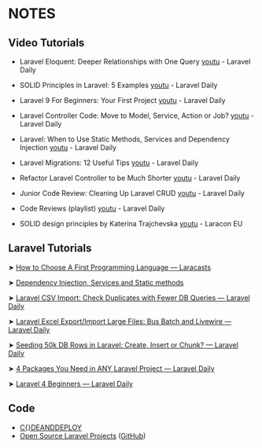 # NOTES

## Video Tutorials

- Laravel Eloquent: Deeper Relationships with One Query [youtu](https://youtu.be/5s-_SnVl-1g) - Laravel Daily
- SOLID Principles in Laravel: 5 Examples [youtu](https://youtu.be/ZUMQEkoF1_c) - Laravel Daily
- Laravel 9 For Beginners: Your First Project [youtu](https://youtu.be/2bz5eleBj98) - Laravel Daily
- Laravel Controller Code: Move to Model, Service, Action or Job? [youtu](https://youtu.be/SoCuPpCFj7Y) - Laravel Daily
- Laravel: When to Use Static Methods, Services and Dependency Injection [youtu](https://youtu.be/q08X7a5VfhE) - Laravel Daily
- Laravel Migrations: 12 Useful Tips [youtu](https://youtu.be/bSQcmcu6yHc) - Laravel Daily
- Refactor Laravel Controller to be Much Shorter [youtu](https://youtu.be/ShrS3HXwzPg) - Laravel Daily
- Junior Code Review: Cleaning Up Laravel CRUD [youtu](https://youtu.be/5FD9CxBbs_A) - Laravel Daily
- Code Reviews (playlist) [youtu](https://youtu.be/ZigTkUispLw&list=PLdXLsjL7A9k0fZJjRni_DcocZp6hWZ6GB) - Laravel Daily

- SOLID design principles by Katerina Trajchevska [youtu](https://youtu.be/rtmFCcjEgEw) - Laracon EU


## Laravel Tutorials

➤ [How to Choose A First Programming Language — Laracasts](https://www.youtube.com/watch?v=U2lQWR6uIuo&list=PL3VM-unCzF8ipG50KDjnzhugceoSG3RTC&index=1)

➤ [Dependency Injection, Services and Static methods](https://blog.quickadminpanel.com/laravel-when-to-use-dependency-injection-services-and-static-methods/)

➤ [Laravel CSV Import: Check Duplicates with Fewer DB Queries — Laravel Daily](https://youtu.be/nGcW4jR9vLg)

➤ [Laravel Excel Export/Import Large Files: Bus Batch and Livewire — Laravel Daily](https://youtu.be/v8eSGeszu4U)

➤ [Seeding 50k DB Rows in Laravel: Create, Insert or Chunk? — Laravel Daily](https://youtu.be/sAjLREMr-9k)

➤ [4 Packages You Need in ANY Laravel Project — Laravel Daily](https://youtu.be/UORMYT8Fs9Y)

➤ [Laravel 4 Beginners — Laravel Daily](https://laraveldaily.teachable.com/p/laravel-for-beginners-your-first-project)


## Code

- [C{}DEANDDEPLOY](https://codeanddeploy.com/category/laravel)
- [Open Source Laravel Projects](https://codeanddeploy.com/blog/laravel/lists-of-laravel-projects-open-source-code) ([GitHub](https://github.com/monicahq/monica))